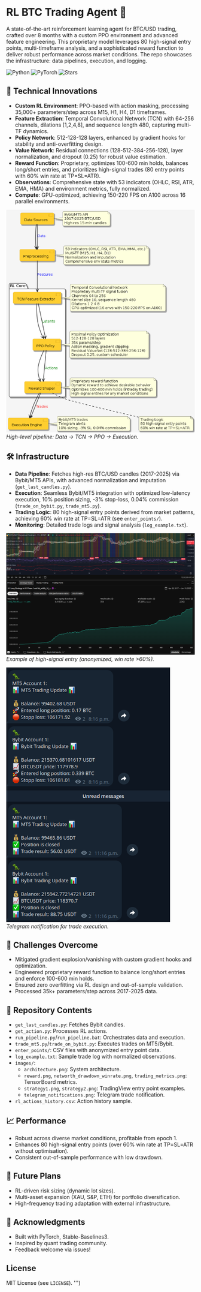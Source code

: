 # RL BTC Trading Agent 🚀

A state-of-the-art reinforcement learning agent for BTC/USD trading, crafted over 8 months with a custom PPO environment and advanced feature engineering. This proprietary model leverages 80 high-signal entry points, multi-timeframe analysis, and a sophisticated reward function to deliver robust performance across market conditions. The repo showcases the infrastructure: data pipelines, execution, and logging.

![Python](https://img.shields.io/badge/python-3.8+-blue) ![PyTorch](https://img.shields.io/badge/PyTorch-2.0+-red) ![Stars](https://img.shields.io/github/stars/Tim1l/rl-btc-trading-agent)

## 🌟 Technical Innovations
- **Custom RL Environment**: PPO-based with action masking, processing 35,000+ parameters/step across M15, H1, H4, D1 timeframes.
- **Feature Extraction**: Temporal Convolutional Network (TCN) with 64-256 channels, dilations [1,2,4,8], and sequence length 480, capturing multi-TF dynamics.
- **Policy Network**: 512-128-128 layers, enhanced by gradient hooks for stability and anti-overfitting design.
- **Value Network**: Residual connections (128-512-384-256-128), layer normalization, and dropout (0.25) for robust value estimation.
- **Reward Function**: Proprietary, optimizes 100-600 min holds, balances long/short entries, and prioritizes high-signal trades (80 entry points with 60% win rate at TP=SL=ATR).
- **Observations**: Comprehensive state with 53 indicators (OHLC, RSI, ATR, EMA, HMA) and environment metrics, fully normalized.
- **Compute**: GPU-optimized, achieving 150-220 FPS on A100 across 16 parallel environments.

![Architecture](images/architecture.png)  
*High-level pipeline: Data → TCN → PPO → Execution.*

## 🛠️ Infrastructure
- **Data Pipeline**: Fetches high-res BTC/USD candles (2017-2025) via Bybit/MT5 APIs, with advanced normalization and imputation (`get_last_candles.py`).
- **Execution**: Seamless Bybit/MT5 integration with optimized low-latency execution, 10% position sizing, -3% stop-loss, 0.04% commission (`trade_on_bybit.py`, `trade_mt5.py`).
- **Trading Logic**: 80 high-signal entry points derived from market patterns, achieving 60% win rate at TP=SL=ATR (see `enter_points/`).
- **Monitoring**: Detailed trade logs and signal analysis (`log_example.txt`).

![Sample Entry Point](images/strategy1.png)  
*Example of high-signal entry (anonymized, win rate >60%).*

![Trade Alert](images/telegram_notifications.png)  
*Telegram notification for trade execution.*

## 🧠 Challenges Overcome
- Mitigated gradient explosion/vanishing with custom gradient hooks and optimization.
- Engineered proprietary reward function to balance long/short entries and enforce 100-600 min holds.
- Ensured zero overfitting via RL design and out-of-sample validation.
- Processed 35k+ parameters/step across 2017-2025 data.

## 📁 Repository Contents
- `get_last_candles.py`: Fetches Bybit candles.
- `get_action.py`: Processes RL actions.
- `run_pipeline.py`/`run_pipeline.bat`: Orchestrates data and execution.
- `trade_mt5.py`/`trade_on_bybit.py`: Executes trades on MT5/Bybit.
- `enter_points/`: CSV files with anonymized entry point data.
- `log_example.txt`: Sample trade log with normalized observations.
- `images/`:
  - `architecture.png`: System architecture.
  - `reward.png`, `networth_drawdown_winrate.png`, `trading_metrics.png`: TensorBoard metrics.
  - `strategy1.png`, `strategy2.png`: TradingView entry point examples.
  - `telegram_notifications.png`: Telegram trade notification.
- `rl_actions_history.csv`: Action history sample.

## 📈 Performance
- Robust across diverse market conditions, profitable from epoch 1.
- Enhances 80 high-signal entry points (over 60% win rate at TP=SL=ATR without optimisation).
- Consistent out-of-sample performance with low drawdown.

## 🚀 Future Plans
- RL-driven risk sizing (dynamic lot sizes).
- Multi-asset expansion (XAU, S&P, ETH) for portfolio diversification.
- High-frequency trading adaptation with external infrastructure.

## 🙌 Acknowledgments
- Built with PyTorch, Stable-Baselines3.
- Inspired by quant trading community.
- Feedback welcome via issues!

## License
MIT License (see `LICENSE`).
''')